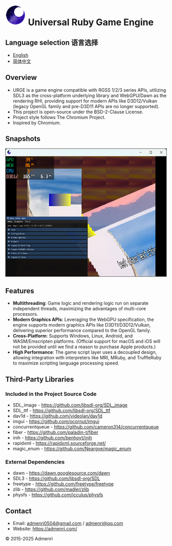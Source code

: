 ﻿# ![Logo](app/resources/urge_favicon_64.png) Universal Ruby Game Engine

## Language selection 语言选择
- [English](README_EN.md)
- [简体中文](README.md)

## Overview

- URGE is a game engine compatible with RGSS 1/2/3 series APIs, utilizing SDL3 as the cross-platform underlying library and WebGPU/Dawn as the rendering RHI, providing support for modern APIs like D3D12/Vulkan (legacy OpenGL family and pre-D3D11 APIs are no longer supported).  
- This project is open-source under the BSD-2-Clause License.  
- Project style follows The Chromium Project.  
- Inspired by Chromium.  

## Snapshots

<img src="app/test/1.png" height="400">

## Features

- **Multithreading**: Game logic and rendering logic run on separate independent threads, maximizing the advantages of multi-core processors.  
- **Modern Graphics APIs**: Leveraging the WebGPU specification, the engine supports modern graphics APIs like D3D11/D3D12/Vulkan, delivering superior performance compared to the OpenGL family.  
- **Cross-Platform**: Supports Windows, Linux, Android, and WASM/Emscripten platforms. (Official support for macOS and iOS will not be provided until we find a reason to purchase Apple products.)  
- **High Performance**: The game script layer uses a decoupled design, allowing integration with interpreters like MRI, MRuby, and TruffleRuby to maximize scripting language processing speed.  

## Third-Party Libraries

### Included in the Project Source Code
- SDL_image - https://github.com/libsdl-org/SDL_image  
- SDL_ttf - https://github.com/libsdl-org/SDL_ttf  
- dav1d - https://github.com/videolan/dav1d  
- imgui - https://github.com/ocornut/imgui  
- concurrentqueue - https://github.com/cameron314/concurrentqueue  
- fiber - https://github.com/paladin-t/fiber  
- inih - https://github.com/benhoyt/inih  
- rapidxml - https://rapidxml.sourceforge.net/  
- magic_enum - https://github.com/Neargye/magic_enum  

### External Dependencies
- dawn - https://dawn.googlesource.com/dawn  
- SDL3 - https://github.com/libsdl-org/SDL  
- freetype - https://github.com/freetype/freetype  
- zlib - https://github.com/madler/zlib  
- physfs - https://github.com/icculus/physfs  

## Contact

- Email: admenri0504@gmail.com / admenri@qq.com  
- Website: https://admenri.com/  

© 2015-2025 Admenri
